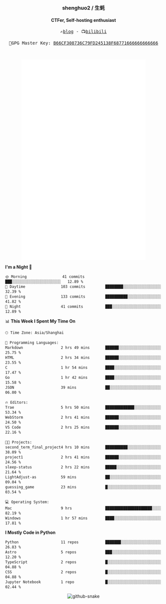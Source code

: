 <h3 align="center"> shenghuo2 / 生蚝 </h3>
<h4 align="center" >CTFer, Self-hosting enthusiast</h3>


<p align="center">
  <samp>
    ✍️<a href="https://blog.shenghuo2.top/">blog</a> -
    📺<a href="https://space.bilibili.com/85894935">bilibili</a>
  </samp>
</p>
<p align="center">
  <samp>
     🔐GPG Master Key: <a align="center" href="https://github.com/shenghuo2.gpg">B66CF308736C79FD245138F68771666666666666</a>
  </samp>
</p>
<br>
<p align="center">
  <a href="https://github.com/shenghuo2">
    <img width="400" align="top" src="https://github.com/shenghuo2/shenghuo2/blob/main/metrics.left.svg" />
  </a>
  <a href="https://github.com/shenghuo2">
    <img width="400" align="top" src="https://github.com/shenghuo2/shenghuo2/blob/main/metrics.right.svg" />
  </a>
</p>


<!--START_SECTION:waka-->
**I'm a Night 🦉** 

```text
🌞 Morning                41 commits          ███░░░░░░░░░░░░░░░░░░░░░░   12.89 % 
🌆 Daytime                103 commits         ████████░░░░░░░░░░░░░░░░░   32.39 % 
🌃 Evening                133 commits         ██████████░░░░░░░░░░░░░░░   41.82 % 
🌙 Night                  41 commits          ███░░░░░░░░░░░░░░░░░░░░░░   12.89 % 
```


📊 **This Week I Spent My Time On** 

```text
🕑︎ Time Zone: Asia/Shanghai

💬 Programming Languages: 
Markdown                 2 hrs 49 mins       ██████░░░░░░░░░░░░░░░░░░░   25.75 % 
HTML                     2 hrs 34 mins       ██████░░░░░░░░░░░░░░░░░░░   23.55 % 
C                        1 hr 54 mins        ████░░░░░░░░░░░░░░░░░░░░░   17.47 % 
Go                       1 hr 42 mins        ████░░░░░░░░░░░░░░░░░░░░░   15.58 % 
JSON                     39 mins             ██░░░░░░░░░░░░░░░░░░░░░░░   06.00 % 

🔥 Editors: 
Trae                     5 hrs 50 mins       █████████████░░░░░░░░░░░░   53.34 % 
WebStorm                 2 hrs 41 mins       ██████░░░░░░░░░░░░░░░░░░░   24.50 % 
VS Code                  2 hrs 25 mins       ██████░░░░░░░░░░░░░░░░░░░   22.16 % 

🐱‍💻 Projects: 
second_term_final_project4 hrs 10 mins       ██████████░░░░░░░░░░░░░░░   38.09 % 
project1                 2 hrs 41 mins       ██████░░░░░░░░░░░░░░░░░░░   24.56 % 
sleep-status             2 hrs 22 mins       █████░░░░░░░░░░░░░░░░░░░░   21.64 % 
LightAdjust-as           59 mins             ██░░░░░░░░░░░░░░░░░░░░░░░   09.04 % 
guessing_game            23 mins             █░░░░░░░░░░░░░░░░░░░░░░░░   03.54 % 

💻 Operating System: 
Mac                      9 hrs               █████████████████████░░░░   82.19 % 
Windows                  1 hr 57 mins        ████░░░░░░░░░░░░░░░░░░░░░   17.81 % 
```

**I Mostly Code in Python** 

```text
Python                   11 repos            ███████░░░░░░░░░░░░░░░░░░   26.83 % 
Astro                    5 repos             ███░░░░░░░░░░░░░░░░░░░░░░   12.20 % 
TypeScript               2 repos             █░░░░░░░░░░░░░░░░░░░░░░░░   04.88 % 
CSS                      2 repos             █░░░░░░░░░░░░░░░░░░░░░░░░   04.88 % 
Jupyter Notebook         1 repo              █░░░░░░░░░░░░░░░░░░░░░░░░   02.44 % 
```




<!--END_SECTION:waka-->


<div align="center">
  <picture>
    <source media="(prefers-color-scheme: dark)" srcset="https://gist.githubusercontent.com/shenghuo2/bfce20b14ab0484cef03bae6e60e0b3a/raw/github-snake-dark.svg" />
    <source media="(prefers-color-scheme: light)" srcset="https://gist.githubusercontent.com/shenghuo2/bfce20b14ab0484cef03bae6e60e0b3a/raw/github-snake.svg" />
    <img alt="github-snake" src="https://gist.githubusercontent.com/shenghuo2/bfce20b14ab0484cef03bae6e60e0b3a/raw/github-snake.svg" />
  </picture>
</div>

<!--
**shenghuo2/shenghuo2** is a ✨ _special_ ✨ repository because its `README.md` (this file) appears on your GitHub profile.

Here are some ideas to get you started:

- 🔭 I’m currently working on ...
- 🌱 I’m currently learning ...
- 👯 I’m looking to collaborate on ...
- 🤔 I’m looking for help with ...
- 💬 Ask me about ...
- 📫 How to reach me: ...
- 😄 Pronouns: ...
- ⚡ Fun fact: ...
-->
